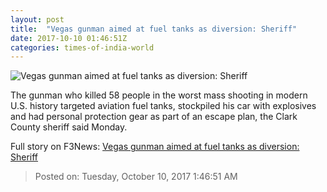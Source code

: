 ```yaml
---
layout: post
title:  "Vegas gunman aimed at fuel tanks as diversion: Sheriff"
date: 2017-10-10 01:46:51Z
categories: times-of-india-world
---
```


![Vegas gunman aimed at fuel tanks as diversion: Sheriff](https://static.toiimg.com/photo/msid-61014480/61014480.jpg?35136)

The gunman who killed 58 people in the worst mass shooting in modern U.S. history targeted aviation fuel tanks, stockpiled his car with explosives and had personal protection gear as part of an escape plan, the Clark County sheriff said Monday.


Full story on F3News: [Vegas gunman aimed at fuel tanks as diversion: Sheriff](http://www.f3nws.com/n/NqWWTB)

> Posted on: Tuesday, October 10, 2017 1:46:51 AM
